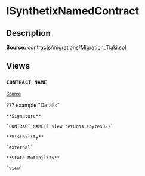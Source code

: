 # ISynthetixNamedContract

## Description

**Source:** [contracts/migrations/Migration_Tiaki.sol](https://github.com/Synthetixio/synthetix/tree/v2.75.2/contracts/migrations/Migration_Tiaki.sol)

## Views

### `CONTRACT_NAME`

<sub>[Source](https://github.com/Synthetixio/synthetix/tree/v2.75.2/contracts/migrations/Migration_Tiaki.sol#L9)</sub>

??? example "Details"

    **Signature**

    `CONTRACT_NAME() view returns (bytes32)`

    **Visibility**

    `external`

    **State Mutability**

    `view`
